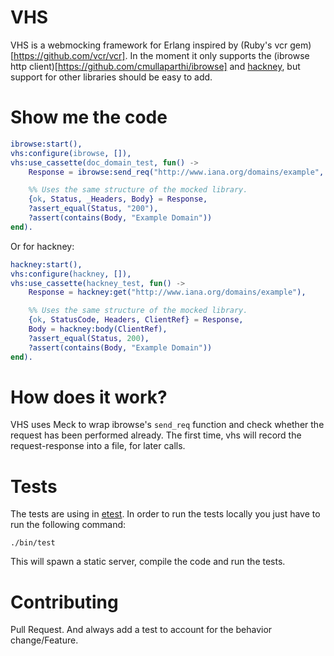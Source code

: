 # VHS

VHS is a webmocking framework for Erlang inspired by (Ruby's vcr
gem)[https://github.com/vcr/vcr]. In the moment it only supports the
(ibrowse http client)[https://github.com/cmullaparthi/ibrowse] and [hackney](https://github.com/benoitc/hackney),
but support for other libraries should be easy to add.

# Show me the code

```erlang
ibrowse:start(),
vhs:configure(ibrowse, []),
vhs:use_cassette(doc_domain_test, fun() ->
    Response = ibrowse:send_req("http://www.iana.org/domains/example", [], get),

    %% Uses the same structure of the mocked library.
    {ok, Status, _Headers, Body} = Response,
    ?assert_equal(Status, "200"),
    ?assert(contains(Body, "Example Domain"))
end).
```

Or for hackney:

```erlang
hackney:start(),
vhs:configure(hackney, []),
vhs:use_cassette(hackney_test, fun() ->
    Response = hackney:get("http://www.iana.org/domains/example"),

    %% Uses the same structure of the mocked library.
    {ok, StatusCode, Headers, ClientRef} = Response,
    Body = hackney:body(ClientRef),
    ?assert_equal(Status, 200),
    ?assert(contains(Body, "Example Domain"))
end).
```

# How does it work?

VHS uses Meck to wrap ibrowse's `send_req` function and check whether the request has
been performed already. The first time, vhs will record the request-response into a
file, for later calls.

# Tests

The tests are using in [etest](https://github.com/wooga/etest). In order to run the tests locally
you just have to run the following command:

```
./bin/test
```

This will spawn a static server, compile the code and run the tests.

# Contributing

Pull Request. And always add a test to account for the behavior change/Feature.
